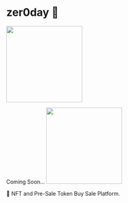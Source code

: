 # zer0day 👻
<img width="200px" src="![image](https://c.tenor.com/b-t5Dg3vjKMAAAAC/mr-robot.gif)" />

Coming Soon...
<img width="200px" src="https://c.tenor.com/rcbXGO6ys3wAAAAC/bitcoin-crypto.gif" />

🚀 NFT and Pre-Sale Token Buy Sale Platform.
